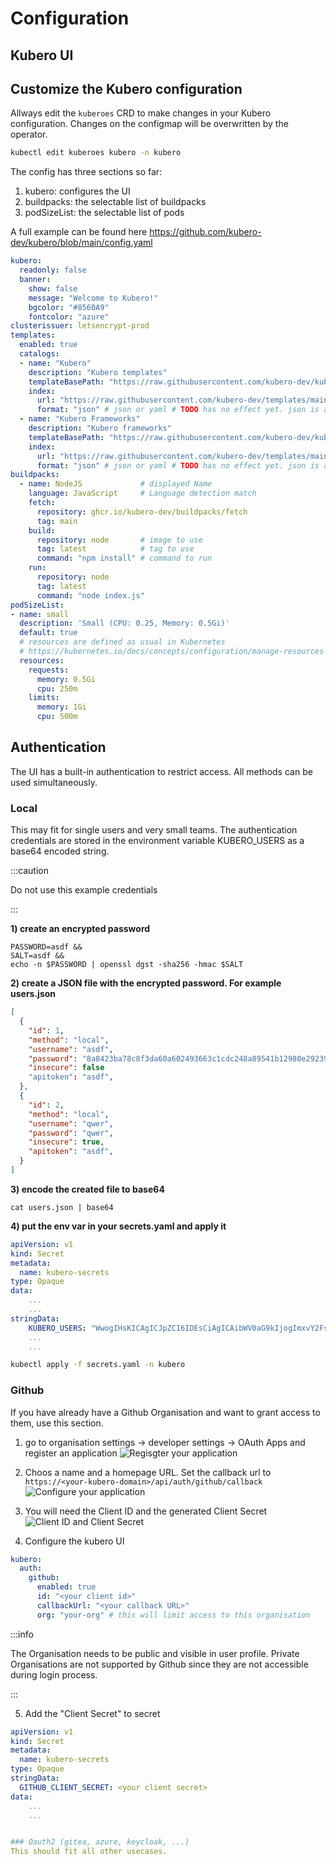 # Configuration

## Kubero UI

## Customize the Kubero configuration
Allways edit the `kuberoes` CRD to make changes in your Kubero configuration. Changes on the configmap will be overwritten by the operator. 

```bash
kubectl edit kuberoes kubero -n kubero
```


The config has three sections so far:

1. kubero: configures the UI
2. buildpacks: the selectable list of buildpacks
3. podSizeList: the selectable list of pods

A full example can be found here https://github.com/kubero-dev/kubero/blob/main/config.yaml

```yaml
kubero:
  readonly: false
  banner:
    show: false
    message: "Welcome to Kubero!"
    bgcolor: "#8560A9"
    fontcolor: "azure"
clusterissuer: letsencrypt-prod
templates:
  enabled: true
  catalogs:
  - name: "Kubero"
    description: "Kubero templates"
    templateBasePath: "https://raw.githubusercontent.com/kubero-dev/kubero/main/services/"
    index: 
      url: "https://raw.githubusercontent.com/kubero-dev/templates/main/index.json"
      format: "json" # json or yaml # TODO has no effect yet. json is always used
  - name: "Kubero Frameworks"
    description: "Kubero frameworks"
    templateBasePath: "https://raw.githubusercontent.com/kubero-dev/kubero/main/services/"
    index: 
      url: "https://raw.githubusercontent.com/kubero-dev/templates/main/index-frameworks.json"
      format: "json" # json or yaml # TODO has no effect yet. json is always used
buildpacks:
  - name: NodeJS             # displayed Name
    language: JavaScript     # Language detection match
    fetch:
      repository: ghcr.io/kubero-dev/buildpacks/fetch
      tag: main
    build:
      repository: node       # image to use
      tag: latest            # tag to use
      command: "npm install" # command to run
    run:
      repository: node
      tag: latest
      command: "node index.js"
podSizeList:
- name: small
  description: 'Small (CPU: 0.25, Memory: 0.5Gi)'
  default: true
  # resources are defined as usual in Kubernetes
  # https://kubernetes.io/docs/concepts/configuration/manage-resources-containers/
  resources:
    requests:
      memory: 0.5Gi
      cpu: 250m
    limits:
      memory: 1Gi
      cpu: 500m
```



## Authentication
The UI has a built-in authentication to restrict access. All methods can be used simultaneously.

### Local
This may fit for single users and very small teams. The authentication credentials are stored in the environment variable KUBERO_USERS as a base64 encoded string.

:::caution

Do not use this example credentials

:::

**1) create an encrypted password**
```
PASSWORD=asdf &&
SALT=asdf &&
echo -n $PASSWORD | openssl dgst -sha256 -hmac $SALT
```

**2) create a JSON file with the encrypted password. For example users.json**
```json
[
  {
    "id": 1,
    "method": "local",
    "username": "asdf",
    "password": "8a8423ba78c8f3da60a602493663c1cdc248a89541b12980e292399c0f0cad21",
    "insecure": false
    "apitoken": "asdf",
  },
  {
    "id": 2,
    "method": "local",
    "username": "qwer",
    "password": "qwer",
    "insecure": true,
    "apitoken": "asdf",
  }
]
```
**3) encode the created file to base64**
```
cat users.json | base64
```

**4) put the env var in your secrets.yaml and apply it**
```yaml
apiVersion: v1
kind: Secret
metadata:
  name: kubero-secrets
type: Opaque
data:
    ...
    ...
stringData:
    KUBERO_USERS: "WwogIHsKICAgICJpZCI6IDEsCiAgICAibWV0aG9kIjogImxvY2FsIiwKICAgICJ1c2VybmFtZSI6ICJhc2RmIiwKICAgICJwYXNzd29yZCI6ICI4YTg0MjNiYTc4YzhmM2RhNjBhNjAyNDkzNjYzYzFjZGMyNDhhODk1NDFiMTI5ODBlMjkyMzk5YzBmMGNhZDIxIiwKICAgICJpbnNlY3VyZSI6IGZhbHNlCiAgfSwKICB7CiAgICAiaWQiOiAyLAogICAgIm1ldGhvZCI6ICJsb2NhbCIsCiAgICAidXNlcm5hbWUiOiAicXdlciIsCiAgICAicGFzc3dvcmQiOiAicXdlciIsCiAgICAiaW5zZWN1cmUiOiB0cnVlCiAgfQpd"
    ...
    ...
```

```bash
kubectl apply -f secrets.yaml -n kubero
```

### Github
If you have already have a Github Organisation and want to grant access to them, use this section.

1. go to organisation settings -> developer settings -> OAuth Apps and register an application
![Regisgter your application](configuration-github-1.png)

2. Choos a name and a homepage URL. Set the callback url to `https://<your-kubero-domain>/api/auth/github/callback`
![Configure your application](configuration-github-2.png)

3. You will need the Client ID and the generated Client Secret
![Client ID and Client Secret](configuration-github-3.png)

4. Configure the kubero UI
```yaml
kubero:
  auth:
    github:
      enabled: true
      id: "<your client id>"
      callbackUrl: "<your callback URL>"
      org: "your-org" # this will limit access to this organisation
```

:::info

The Organisation needs to be public and visible in user profile. Private Organisations are not supported by Github since they are not accessible during login process.

:::

5. Add the "Client Secret" to secret
```yaml
apiVersion: v1
kind: Secret
metadata:
  name: kubero-secrets
type: Opaque
stringData: 
  GITHUB_CLIENT_SECRET: <your client secret>
data:
    ...
    ...


### Oauth2 (gitea, azure, keycloak, ...)
This should fit all other usecases.
